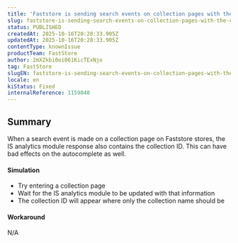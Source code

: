 ```yaml
---
title: 'Faststore is sending search events on collection pages with the collection ID to IS reports'
slug: faststore-is-sending-search-events-on-collection-pages-with-the-collection-id-to-is-reports
status: PUBLISHED
createdAt: 2025-10-16T20:28:33.905Z
updatedAt: 2025-10-16T20:28:33.905Z
contentType: knownIssue
productTeam: FastStore
author: 2mXZkbi0oi061KicTExNjo
tag: FastStore
slugEN: faststore-is-sending-search-events-on-collection-pages-with-the-collection-id-to-is-reports
locale: en
kiStatus: Fixed
internalReference: 1159040
---
```


## Summary


When a search event is made on a collection page on Faststore stores, the IS analytics module response also contains the collection ID. This can have bad effects on the autocomplete as well.


#### Simulation



- Try entering a collection page
- Wait for the IS analytics module to be updated with that information
- The collection ID will appear where only the collection name should be


#### Workaround


N/A




